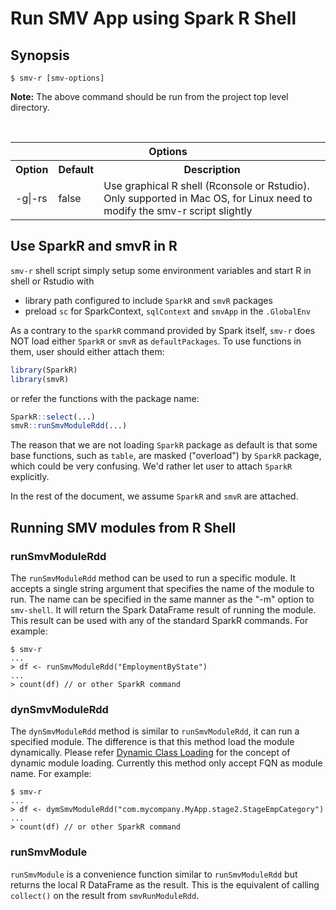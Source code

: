 # Run SMV App using Spark R Shell

## Synopsis
```shell
$ smv-r [smv-options]
```

**Note:**  The above command should be run from the project top level directory.

<br>
<table>

<tr>
<th colspan="3">Options</th>
</tr>

<tr>
<th>Option</th>
<th>Default</th>
<th>Description</th>
</tr>

<tr>
<td>-g|-rs</td>
<td>false</td>
<td>Use graphical R shell (Rconsole or Rstudio). Only supported in Mac OS, for Linux need to modify the smv-r script slightly</td>
</tr>

</table>

## Use SparkR and smvR in R

`smv-r` shell script simply setup some environment variables and start R in shell or Rstudio with
* library path configured to include `SparkR` and `smvR` packages
* preload `sc` for SparkContext, `sqlContext` and `smvApp` in the `.GlobalEnv`

As a contrary to the `sparkR` command provided by Spark itself, `smv-r` does NOT load either `SparkR` or `smvR` as `defaultPackages`.
To use functions in them, user should either attach them:
```r
library(SparkR)
library(smvR)
```  
or refer the functions with the package name:
```r
SparkR::select(...)
smvR::runSmvModuleRdd(...)
```

The reason that we are not loading `SparkR` package as default is that some base functions, such as `table`, are masked ("overload") by `SparkR` package,
which could be very confusing. We'd rather let user to attach `SparkR` explicitly.

In the rest of the document, we assume `SparkR` and `smvR` are attached.    

## Running SMV modules from R Shell

### runSmvModuleRdd

The `runSmvModuleRdd` method can be used to run a specific module.  It accepts a single string argument that specifies the name of the module to run.  The name can be specified in the same manner as the "-m" option to `smv-shell`.  It will return the Spark DataFrame result of running the module.  This result can be used with any of the standard SparkR commands.
For example:

```shell
$ smv-r
...
> df <- runSmvModuleRdd("EmploymentByState")
...
> count(df) // or other SparkR command
```

### dynSmvModuleRdd

The `dynSmvModuleRdd` method is similar to `runSmvModuleRdd`, it can run a specified
module. The difference is that this method load the module dynamically. Please refer
[Dynamic Class Loading](class_loader.md) for the concept of dynamic module loading.
Currently this method only accept FQN as module name.
For example:

```shell
$ smv-r
...
> df <- dymSmvModuleRdd("com.mycompany.MyApp.stage2.StageEmpCategory")
...
> count(df) // or other SparkR command
```


### runSmvModule

`runSmvModule` is a convenience function similar to `runSmvModuleRdd` but returns the local R DataFrame as the result.  This is the equivalent of calling `collect()` on the result from `smvRunModuleRdd`.
